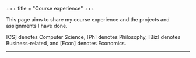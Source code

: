+++
title = "Course experience"
+++

This page aims to share my course experience and the projects and assignments I have done.

[CS] denotes Computer Science, [Ph] denotes Philosophy, [Biz] denotes Business-related, 
and [Econ] denotes Economics.

---

